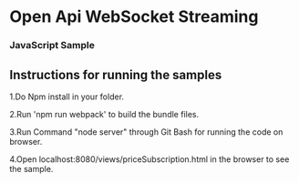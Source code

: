 # Open Api WebSocket Streaming

### JavaScript Sample

## Instructions for running the samples

1.Do Npm install in your folder.

2.Run 'npm run webpack' to build the bundle files.

3.Run Command "node server" through Git Bash for running the code on browser.

4.Open localhost:8080/views/priceSubscription.html in the browser to see the sample.
